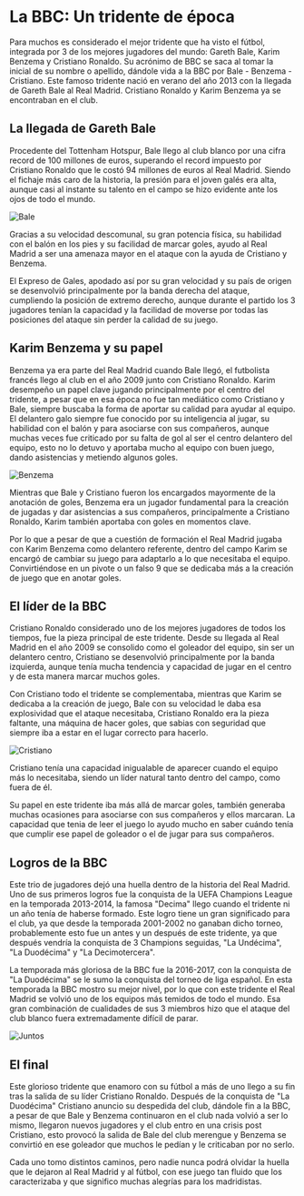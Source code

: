 # La BBC: Un tridente de época
Para muchos es considerado el mejor tridente que ha visto el fútbol, integrada por 3 de los mejores jugadores del mundo: Gareth Bale, Karim Benzema y Cristiano Ronaldo. Su acrónimo de BBC se saca al tomar la inicial de su nombre o apellido, dándole vida a la BBC por Bale - Benzema - Cristiano. Este famoso tridente nació en verano del año 2013 con la llegada de Gareth Bale al Real Madrid. Cristiano Ronaldo y Karim Benzema ya se encontraban en el club.

## La llegada de Gareth Bale
Procedente del Tottenham Hotspur, Bale llego al club blanco por una cifra record de 100 millones de euros, superando el record impuesto por Cristiano Ronaldo que le costó 94 millones de euros al Real Madrid. Siendo el fichaje más caro de la historia, la presión para el joven galés era alta, aunque casi al instante su talento en el campo se hizo evidente ante los ojos de todo el mundo.

![Bale](https://assets.goal.com/images/v3/bltdf4ce4ae43638886/c296197fee670843c46710bb06e126b1c2f4a4da.jpg?auto=webp&format=pjpg&width=3840&quality=60)

Gracias a su velocidad descomunal, su gran potencia física, su habilidad con el balón en los pies y su facilidad de marcar goles, ayudo al Real Madrid a ser una amenaza mayor en el ataque con la ayuda de Cristiano y Benzema.

El Expreso de Gales, apodado así por su gran velocidad y su país de origen se desenvolvió principalmente por la banda derecha del ataque, cumpliendo la posición de extremo derecho, aunque durante el partido los 3 jugadores tenían la capacidad y la facilidad de moverse por todas las posiciones del ataque sin perder la calidad de su juego.

## Karim Benzema y su papel
Benzema ya era parte del Real Madrid cuando Bale llegó, el futbolista francés llego al club en el año 2009 junto con Cristiano Ronaldo. Karim desempeño un papel clave jugando principalmente por el centro del tridente, a pesar que en esa época no fue tan mediático como Cristiano y Bale, siempre buscaba la forma de aportar su calidad para ayudar al equipo. El delantero galo siempre fue conocido por su inteligencia al jugar, su habilidad con el balón y para asociarse con sus compañeros, aunque muchas veces fue criticado por su falta de gol al ser el centro delantero del equipo, esto no lo detuvo y aportaba mucho al equipo con buen juego, dando asistencias y metiendo algunos goles.

![Benzema](https://e00-marca.uecdn.es/assets/multimedia/imagenes/2017/02/16/14872566515718.jpg)

Mientras que Bale y Cristiano fueron los encargados mayormente de la anotación de goles, Benzema era un jugador fundamental para la creación de jugadas y dar asistencias a sus compañeros, principalmente a Cristiano Ronaldo, Karim también aportaba con goles en momentos clave.

Por lo que a pesar de que a cuestión de formación el Real Madrid jugaba con Karim Benzema como delantero referente, dentro del campo Karim se encargó de cambiar su juego para adaptarlo a lo que necesitaba el equipo. Convirtiéndose en un pivote o un falso 9 que se dedicaba más a la creación de juego que en anotar goles.

## El líder de la BBC
Cristiano Ronaldo considerado uno de los mejores jugadores de todos los tiempos, fue la pieza principal de este tridente. Desde su llegada al Real Madrid en el año 2009 se consolido como el goleador del equipo, sin ser un delantero centro, Cristiano se desenvolvió principalmente por la banda izquierda, aunque tenía mucha tendencia y capacidad de jugar en el centro y de esta manera marcar muchos goles.

Con Cristiano todo el tridente se complementaba, mientras que Karim se dedicaba a la creación de juego, Bale con su velocidad le daba esa explosividad que el ataque necesitaba, Cristiano Ronaldo era la pieza faltante, una máquina de hacer goles, que sabias con seguridad que siempre iba a estar en el lugar correcto para hacerlo.

![Cristiano](https://img.rtve.es/imagenes/cristiano-ronaldo-a-32-goles-hacer-historia-real-madrid/1425401996230.jpg)

Cristiano tenía una capacidad inigualable de aparecer cuando el equipo más lo necesitaba, siendo un líder natural tanto dentro del campo, como fuera de él.

Su papel en este tridente iba más allá de marcar goles, también generaba muchas ocasiones para asociarse con sus compañeros y ellos marcaran. La capacidad que tenia de leer el juego lo ayudo mucho en saber cuándo tenía que cumplir ese papel de goleador o el de jugar para sus compañeros.

## Logros de la BBC
Este trio de jugadores dejó una huella dentro de la historia del Real Madrid. Uno de sus primeros logros fue la conquista de la UEFA Champions League en la temporada 2013-2014, la famosa "Decima" llego cuando el tridente ni un año tenía de haberse formado. Este logro tiene un gran significado para el club, ya que desde la temporada 2001-2002 no ganaban dicho torneo, probablemente esto fue un antes y un después de este tridente, ya que después vendría la conquista de 3 Champions seguidas, "La Undécima", "La Duodécima" y "La Decimotercera".

La temporada más gloriosa de la BBC fue la 2016-2017, con la conquista de "La Duodécima" se le sumo la conquista del torneo de liga español. En esta temporada la BBC mostro su mejor nivel, por lo que con este tridente el Real Madrid se volvió uno de los equipos más temidos de todo el mundo. Esa gran combinación de cualidades de sus 3 miembros hizo que el ataque del club blanco fuera extremadamente difícil de parar.

![Juntos](https://e00-marca.uecdn.es/assets/multimedia/imagenes/2023/06/06/16860559314687.jpg)

## El final
Este glorioso tridente que enamoro con su fútbol a más de uno llego a su fin tras la salida de su líder Cristiano Ronaldo. Después de la conquista de "La Duodécima" Cristiano anuncio su despedida del club, dándole fin a la BBC, a pesar de que Bale y Benzema continuaron en el club nada volvió a ser lo mismo, llegaron nuevos jugadores y el club entro en una crisis post Cristiano, esto provocó la salida de Bale del club merengue y Benzema se convirtió en ese goleador que muchos le pedían y le criticaban por no serlo.

Cada uno tomo distintos caminos, pero nadie nunca podrá olvidar la huella que le dejaron al Real Madrid y al fútbol, con ese juego tan fluido que los caracterizaba y que significo muchas alegrías para los madridistas.
